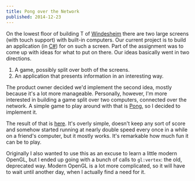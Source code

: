 ```yaml
---
title: Pong over the Network
published: 2014-12-23
---
```


On the lowest floor of building T of [Windesheim][] there are two large screens
(with touch support) with built-in computers. Our current project is to build an
application (in [C#][]) for on such a screen. Part of the assignment was to come
up with ideas for what to put on there. Our ideas basically went in two
directions.

1. A game, possibly split over both of the screens.
2. An application that presents information in an interesting way.

The product owner decided we'd implement the second idea, mostly because it's a
lot more manageable. Personally, however, I'm more interested in building a game
split over two computers, connected over the network. A simple game to play
around with that is [Pong][original-pong], so I decided to implement it.

The result of that is [here][pong]. It's overly simple, doesn't keep any sort of
score and somehow started running at nearly double speed every once in a while
on a friend's computer, but it mostly works. It's remarkable how much fun it can
be to play.

Originally I also wanted to use this as an excuse to learn a little modern
OpenGL, but I ended up going with a bunch of calls to `gl:vertex`: the old,
deprecated way. Modern OpenGL is a lot more complicated, so it will have to wait
until another day, when I actually find a need for it.

[pong]: https://github.com/jorams/pong
[Windesheim]: http://www.windesheim.nl/
[C#]: https://en.wikipedia.org/wiki/C_Sharp_%28programming_language%29
[original-pong]: https://en.wikipedia.org/wiki/Pong
